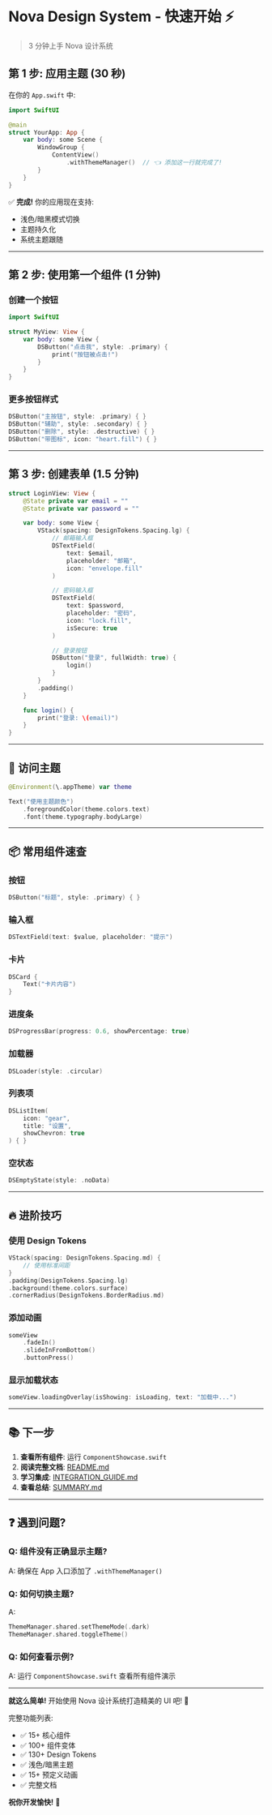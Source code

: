 # Nova Design System - 快速开始 ⚡

> 3 分钟上手 Nova 设计系统

## 第 1 步: 应用主题 (30 秒)

在你的 `App.swift` 中:

```swift
import SwiftUI

@main
struct YourApp: App {
    var body: some Scene {
        WindowGroup {
            ContentView()
                .withThemeManager()  // 👈 添加这一行就完成了!
        }
    }
}
```

✅ **完成!** 你的应用现在支持:
- 浅色/暗黑模式切换
- 主题持久化
- 系统主题跟随

---

## 第 2 步: 使用第一个组件 (1 分钟)

### 创建一个按钮

```swift
import SwiftUI

struct MyView: View {
    var body: some View {
        DSButton("点击我", style: .primary) {
            print("按钮被点击!")
        }
    }
}
```

### 更多按钮样式

```swift
DSButton("主按钮", style: .primary) { }
DSButton("辅助", style: .secondary) { }
DSButton("删除", style: .destructive) { }
DSButton("带图标", icon: "heart.fill") { }
```

---

## 第 3 步: 创建表单 (1.5 分钟)

```swift
struct LoginView: View {
    @State private var email = ""
    @State private var password = ""

    var body: some View {
        VStack(spacing: DesignTokens.Spacing.lg) {
            // 邮箱输入框
            DSTextField(
                text: $email,
                placeholder: "邮箱",
                icon: "envelope.fill"
            )

            // 密码输入框
            DSTextField(
                text: $password,
                placeholder: "密码",
                icon: "lock.fill",
                isSecure: true
            )

            // 登录按钮
            DSButton("登录", fullWidth: true) {
                login()
            }
        }
        .padding()
    }

    func login() {
        print("登录: \(email)")
    }
}
```

---

## 🎨 访问主题

```swift
@Environment(\.appTheme) var theme

Text("使用主题颜色")
    .foregroundColor(theme.colors.text)
    .font(theme.typography.bodyLarge)
```

---

## 📦 常用组件速查

### 按钮
```swift
DSButton("标题", style: .primary) { }
```

### 输入框
```swift
DSTextField(text: $value, placeholder: "提示")
```

### 卡片
```swift
DSCard {
    Text("卡片内容")
}
```

### 进度条
```swift
DSProgressBar(progress: 0.6, showPercentage: true)
```

### 加载器
```swift
DSLoader(style: .circular)
```

### 列表项
```swift
DSListItem(
    icon: "gear",
    title: "设置",
    showChevron: true
) { }
```

### 空状态
```swift
DSEmptyState(style: .noData)
```

---

## 🔥 进阶技巧

### 使用 Design Tokens

```swift
VStack(spacing: DesignTokens.Spacing.md) {
    // 使用标准间距
}
.padding(DesignTokens.Spacing.lg)
.background(theme.colors.surface)
.cornerRadius(DesignTokens.BorderRadius.md)
```

### 添加动画

```swift
someView
    .fadeIn()
    .slideInFromBottom()
    .buttonPress()
```

### 显示加载状态

```swift
someView.loadingOverlay(isShowing: isLoading, text: "加载中...")
```

---

## 📚 下一步

1. **查看所有组件**: 运行 `ComponentShowcase.swift`
2. **阅读完整文档**: [README.md](README.md)
3. **学习集成**: [INTEGRATION_GUIDE.md](INTEGRATION_GUIDE.md)
4. **查看总结**: [SUMMARY.md](SUMMARY.md)

---

## ❓ 遇到问题?

### Q: 组件没有正确显示主题?
A: 确保在 App 入口添加了 `.withThemeManager()`

### Q: 如何切换主题?
A:
```swift
ThemeManager.shared.setThemeMode(.dark)
ThemeManager.shared.toggleTheme()
```

### Q: 如何查看示例?
A: 运行 `ComponentShowcase.swift` 查看所有组件演示

---

**就这么简单!** 开始使用 Nova 设计系统打造精美的 UI 吧! 🚀

完整功能列表:
- ✅ 15+ 核心组件
- ✅ 100+ 组件变体
- ✅ 130+ Design Tokens
- ✅ 浅色/暗黑主题
- ✅ 15+ 预定义动画
- ✅ 完整文档

**祝你开发愉快!** 🎉
